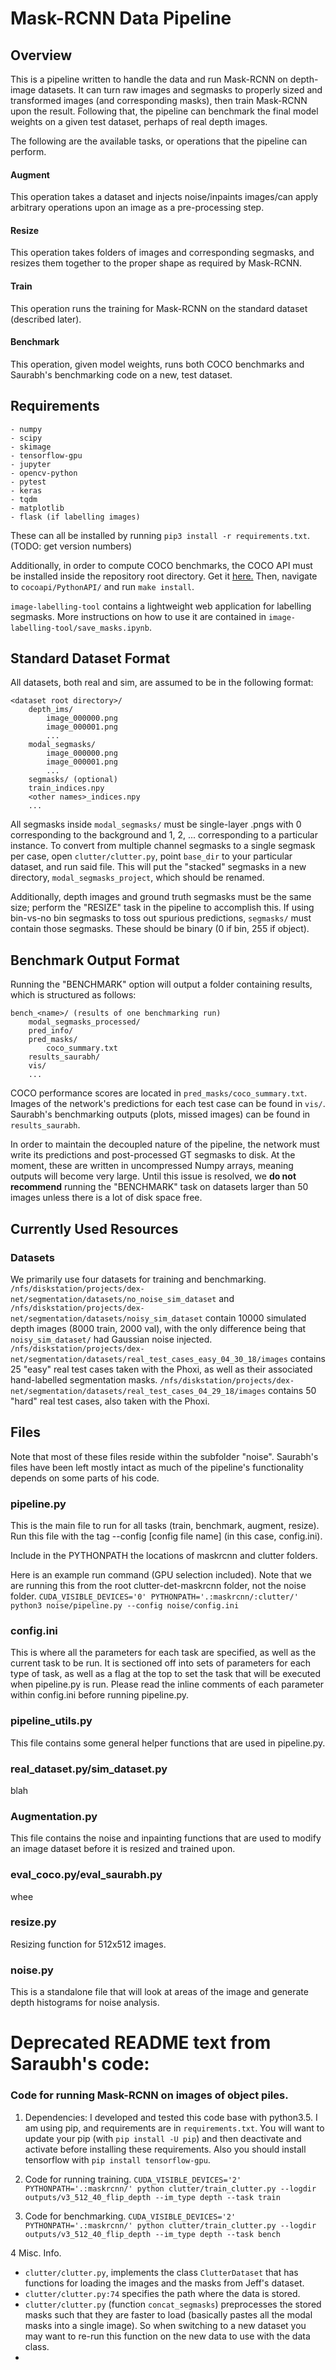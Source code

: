 # Mask-RCNN Data Pipeline
## Overview
This is a pipeline written to handle the data and run Mask-RCNN on depth-image datasets. It can turn raw images and segmasks to properly sized and transformed images (and corresponding masks), then train Mask-RCNN upon the result. Following that, the pipeline can benchmark the final model weights on a given test dataset, perhaps of real depth images.

The following are the available tasks, or operations that the pipeline can perform.
#### Augment
This operation takes a dataset and injects noise/inpaints images/can apply arbitrary operations upon an image as a pre-processing step.
#### Resize
This operation takes folders of images and corresponding segmasks, and resizes them together to the proper shape as required by Mask-RCNN.
#### Train
This operation runs the training for Mask-RCNN on the standard dataset (described later).
#### Benchmark
This operation, given model weights, runs both COCO benchmarks and Saurabh's benchmarking code on a new, test dataset.
## Requirements
```
- numpy
- scipy
- skimage
- tensorflow-gpu
- jupyter
- opencv-python
- pytest
- keras
- tqdm
- matplotlib
- flask (if labelling images)
```
These can all be installed by running `pip3 install -r requirements.txt`.
(TODO: get version numbers)

Additionally, in order to compute COCO benchmarks, the COCO API must be installed inside the repository root directory.
Get it [here.](https://github.com/cocodataset/cocoapi)
Then, navigate to `cocoapi/PythonAPI/` and run `make install`.


`image-labelling-tool` contains a lightweight web application for labelling segmasks.
More instructions on how to use it are contained in `image-labelling-tool/save_masks.ipynb`.

## Standard Dataset Format
All datasets, both real and sim, are assumed to be in the following format:
```
<dataset root directory>/
    depth_ims/
        image_000000.png
        image_000001.png
        ...
    modal_segmasks/
        image_000000.png
        image_000001.png
        ...
    segmasks/ (optional)
    train_indices.npy
    <other names>_indices.npy
    ...
```
All segmasks inside `modal_segmasks/` must be single-layer .pngs with 0 corresponding to the background and 1, 2, ... corresponding to a particular instance.
To convert from multiple channel segmasks to a single segmask per case, open `clutter/clutter.py`, point `base_dir` to your particular dataset, and run said file.
This will put the "stacked" segmasks in a new directory, `modal_segmasks_project`, which should be renamed.

Additionally, depth images and ground truth segmasks must be the same size; perform the "RESIZE" task in the pipeline to accomplish this.
If using bin-vs-no bin segmasks to toss out spurious predictions, `segmasks/` must contain those segmasks.
These should be binary (0 if bin, 255 if object).

## Benchmark Output Format
Running the "BENCHMARK" option will output a folder containing results, which is structured as follows:

```
bench_<name>/ (results of one benchmarking run)
    modal_segmasks_processed/
    pred_info/
    pred_masks/
        coco_summary.txt
    results_saurabh/
    vis/
    ...
```

COCO performance scores are located in `pred_masks/coco_summary.txt`.
Images of the network's predictions for each test case can be found in `vis/`.
Saurabh's benchmarking outputs (plots, missed images) can be found in `results_saurabh`.

In order to maintain the decoupled nature of the pipeline, the network must write its predictions  and post-processed GT segmasks to disk.
At the moment, these are written in uncompressed Numpy arrays, meaning outputs will become very large.
Until this issue is resolved, we **do not recommend** running the "BENCHMARK" task on datasets larger than 50 images unless there is a lot of disk space free.

## Currently Used Resources

### Datasets
We primarily use four datasets for training and benchmarking.
`/nfs/diskstation/projects/dex-net/segmentation/datasets/no_noise_sim_dataset` and `/nfs/diskstation/projects/dex-net/segmentation/datasets/noisy_sim_dataset` contain 10000 simulated depth images (8000 train, 2000 val), with the only difference being that `noisy_sim_dataset/` had Gaussian noise injected.
`/nfs/diskstation/projects/dex-net/segmentation/datasets/real_test_cases_easy_04_30_18/images` contains 25 "easy" real test cases taken with the Phoxi, as well as their associated hand-labelled segmentation masks.
`/nfs/diskstation/projects/dex-net/segmentation/datasets/real_test_cases_04_29_18/images` contains 50 "hard" real test cases, also taken with the Phoxi.

## Files
Note that most of these files reside within the subfolder "noise".
Saurabh's files have been left mostly intact as much of the pipeline's functionality depends on some parts of his code.

### pipeline.py
This is the main file to run for all tasks (train, benchmark, augment, resize). Run this file with the tag --config [config file name] (in this case, config.ini).

Include in the PYTHONPATH the locations of maskrcnn and clutter folders.

Here is an example run command (GPU selection included). Note that we are running this from the root clutter-det-maskrcnn folder, not the noise folder.
`CUDA_VISIBLE_DEVICES='0' PYTHONPATH='.:maskrcnn/:clutter/' python3 noise/pipeline.py --config noise/config.ini`
### config.ini
This is where all the parameters for each task are specified, as well as the current task to be run. It is sectioned off into sets of parameters for each type of task, as well as a flag at the top to set the task that will be executed when pipeline.py is run. Please read the inline comments of each parameter within config.ini before running pipeline.py.

### pipeline\_utils.py
This file contains some general helper functions that are used in pipeline.py.
### real\_dataset.py/sim\_dataset.py
blah
### Augmentation.py
This file contains the noise and inpainting functions that are used to modify an image dataset before it is resized and trained upon.
### eval\_coco.py/eval\_saurabh.py
whee
### resize.py
Resizing function for 512x512 images.
### noise.py
This is a standalone file that will look at areas of the image and generate depth histograms for noise analysis.



# Deprecated README text from Saraubh's code:

### Code for running Mask-RCNN on images of object piles.

1. Dependencies: I developed and tested this code base with python3.5. I am using pip, and requirements are in `requirements.txt`. You will want to update your pip (with `pip install -U pip`) and then deactivate and activate before installing these requirements. Also you should install tensorflow with `pip install tensorflow-gpu`.

2. Code for running training.
`CUDA_VISIBLE_DEVICES='2' PYTHONPATH='.:maskrcnn/' python clutter/train_clutter.py --logdir outputs/v3_512_40_flip_depth --im_type depth --task train`

3. Code for benchmarking.
`CUDA_VISIBLE_DEVICES='2' PYTHONPATH='.:maskrcnn/' python clutter/train_clutter.py --logdir outputs/v3_512_40_flip_depth --im_type depth --task bench`

4 Misc. Info.
  - `clutter/clutter.py`, implements the class `ClutterDataset` that has functions for loading the images and the masks from Jeff's dataset.
  - `clutter/clutter.py:74` specifies the path where the data is stored.
  - `clutter/clutter.py` (function `concat_segmasks`) preprocesses the stored masks such that they are faster to load (basically pastes all the modal masks into a single image). So when switching to a new dataset you may want to re-run this function on the new data to use with the data class.
  -
